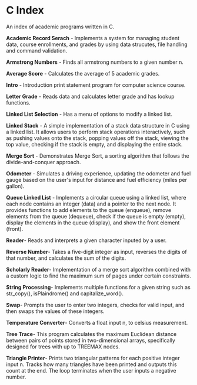 # C Index 
An index of academic programs written in C.

**Academic Record Serach** - Implements a system for managing student data, course enrollments, and grades by using data strucutes, file handling and command validation.

**Armstrong Numbers** - Finds all armstrong  numbers to a given number n.

**Average Score** - Calculates the average of 5 academic grades.

**Intro** - Introduction print statement program for computer science course.

**Letter Grade** - Reads data and calculates letter grade and has lookup functions.

**Linked List Selection** - Has a menu of options to modify a linked list.

**Linked Stack** - A simple implementation of a stack data structure in C using a linked list. It allows users to perform stack operations interactively, such as pushing values onto the stack, popping values off the stack, viewing the top value, checking if the stack is empty, and displaying the entire stack.

**Merge Sort** - Demonstrates Merge Sort, a sorting algorithm that follows the divide-and-conquer approach.

**Odometer** - Simulates a driving experience, updating the odometer and fuel gauge based on the user's input for distance and fuel efficiency (miles per gallon).

**Queue Linked List** - Implements a circular queue using a linked list, where each node contains an integer (data) and a pointer to the next node. It provides functions to add elements to the queue (enqueue), remove elements from the queue (dequeue), check if the queue is empty (empty), display the elements in the queue (display), and show the front element (front).

**Reader**- Reads and interprets a given character inputed by a user.

**Reverse Number**- Takes a five-digit integer as input, reverses the digits of that number, and calculates the sum of the digits. 

**Scholarly Reader**- Implementation of a merge sort algorithm combined with a custom logic to find the maximum sum of pages under certain constraints.

**String Processing**- Implements multiple functions for a given string such as str_copy(), isPlaindrome() and capitalize_word().

**Swap**- Prompts the user to enter two integers, checks for valid input, and then swaps the values of these integers.

**Temperature Converter**- Converts a float input n, to celsius measurement.

**Tree Trace**- This program calculates the maximum Euclidean distance between pairs of points stored in two-dimensional arrays, specifically designed for trees with up to TREEMAX nodes.

**Triangle Printer**- Prints two triangular patterns for each positive integer input n. Tracks how many triangles have been printed and outputs this count at the end. The loop terminates when the user inputs a negative number.
